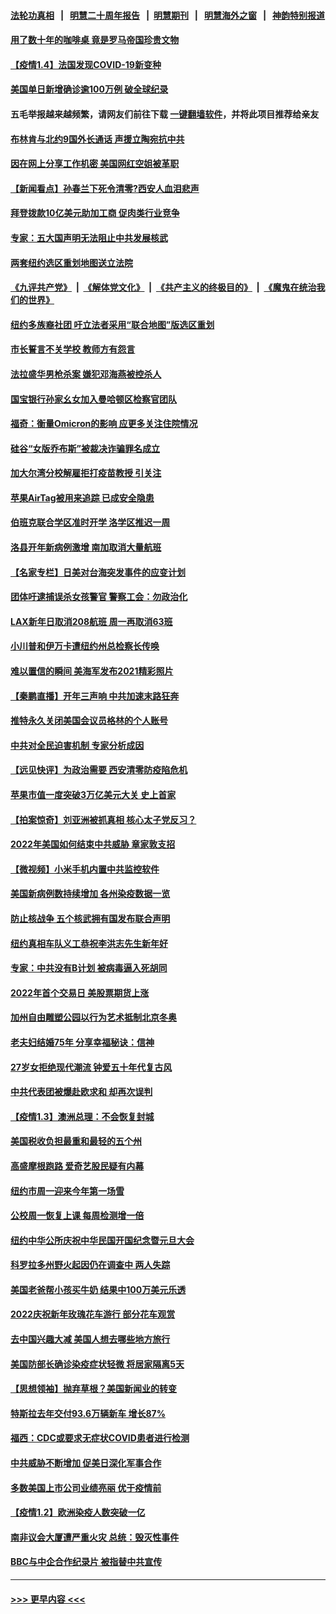 #### [法轮功真相](https://github.com/gfw-breaker/truth/blob/master/README.md?t=0) &nbsp;&nbsp;|&nbsp;&nbsp; [明慧二十周年报告](https://github.com/gfw-breaker/mh-reports/blob/master/README.md?t=0) &nbsp;&nbsp;|&nbsp;&nbsp;[明慧期刊](https://github.com/gfw-breaker/mh-qikan) &nbsp;&nbsp;|&nbsp;&nbsp; [明慧海外之窗](https://github.com/gfw-breaker/mh-news/blob/master/README.md?t=0) &nbsp;&nbsp;|&nbsp;&nbsp; [神韵特别报道](https://github.com/gfw-breaker/mh-news/blob/master/shenyun.md?t=0)
#### [用了数十年的咖啡桌 竟是罗马帝国珍贵文物](../pages/nsc412/n13480774.md?t=01050101) 
#### [【疫情1.4】法国发现COVID-19新变种](../pages/nsc412/n13480780.md?t=01050101) 
#### [美国单日新增确诊逾100万例 破全球纪录](../pages/nsc412/n13480750.md?t=01050101) 
#### 五毛举报越来越频繁，请网友们前往下载 [一键翻墙软件](https://github.com/gfw-breaker/ssr-accounts)，并将此项目推荐给亲友
#### [布林肯与北约9国外长通话 声援立陶宛抗中共](../pages/nsc412/n13480218.md?t=01050101) 
#### [因在网上分享工作机密 美国网红空姐被革职](../pages/nsc412/n13480814.md?t=01050101) 
#### [【新闻看点】孙春兰下死令清零?西安人血泪悲声](../pages/nsc412/n13479635.md?t=01050101) 
#### [拜登拨款10亿美元助加工商 促肉类行业竞争](../pages/nsc412/n13480678.md?t=01050101) 
#### [专家：五大国声明无法阻止中共发展核武](../pages/nsc412/n13480550.md?t=01050101) 
#### [两套纽约选区重划地图送立法院](../pages/nsc412/n13480368.md?t=01050101) 
#### [《九评共产党》](https://github.com/begood0513/9ping.md/blob/master/README.md) &nbsp;|&nbsp; [《解体党文化》](../../../../jtdwh.md/blob/master/README.md)  &nbsp;|&nbsp; [《共产主义的终极目的》](../../../../gczydzjmd.md/blob/master/README.md) &nbsp;|&nbsp; [《魔鬼在统治我们的世界》](../../../../mgztzwmdsj.md/blob/master/README.md) 
#### [纽约多族裔社团 吁立法者采用“联合地图”版选区重划](../pages/nsc412/n13480377.md?t=01050101) 
#### [市长誓言不关学校 教师方有怨言](../pages/nsc412/n13480280.md?t=01050101) 
#### [法拉盛华男枪杀案 嫌犯邓海燕被控杀人](../pages/nsc412/n13480371.md?t=01050101) 
#### [国宝银行孙家幺女加入曼哈顿区检察官团队](../pages/nsc412/n13480275.md?t=01050101) 
#### [福奇：衡量Omicron的影响 应更多关注住院情况](../pages/nsc412/n13480181.md?t=01050101) 
#### [硅谷“女版乔布斯”被裁决诈骗罪名成立](../pages/nsc412/n13480013.md?t=01050101) 
#### [加大尔湾分校解雇拒打疫苗教授 引关注](../pages/nsc412/n13480193.md?t=01050101) 
#### [苹果AirTag被用来追踪 已成安全隐患](../pages/nsc412/n13480134.md?t=01050101) 
#### [伯班克联合学区准时开学 洛学区推迟一周](../pages/nsc412/n13480158.md?t=01050101) 
#### [洛县开年新病例激增 南加取消大量航班](../pages/nsc412/n13480127.md?t=01050101) 
#### [【名家专栏】日美对台海突发事件的应变计划](../pages/nsc412/n13478949.md?t=01050101) 
#### [团体吁逮捕误杀女孩警官 警察工会：勿政治化](../pages/nsc412/n13480082.md?t=01050101) 
#### [LAX新年日取消208航班 周一再取消63班](../pages/nsc412/n13479890.md?t=01050101) 
#### [小川普和伊万卡遭纽约州总检察长传唤](../pages/nsc412/n13479880.md?t=01050101) 
#### [难以置信的瞬间 美海军发布2021精彩照片](../pages/nsc412/n13479912.md?t=01050101) 
#### [【秦鹏直播】开年三声响 中共加速末路狂奔](../pages/nsc412/n13479807.md?t=01050101) 
#### [推特永久关闭美国会议员格林的个人账号](../pages/nsc412/n13479874.md?t=01050101) 
#### [中共对全民迫害机制 专家分析成因](../pages/nsc412/n13479680.md?t=01050101) 
#### [【远见快评】为政治需要 西安清零防疫陷危机](../pages/nsc412/n13479781.md?t=01050101) 
#### [苹果市值一度突破3万亿美元大关 史上首家](../pages/nsc412/n13479679.md?t=01050101) 
#### [【拍案惊奇】刘亚洲被抓真相 核心太子党反习？](../pages/nsc412/n13479044.md?t=01050101) 
#### [2022年美国如何结束中共威胁 章家敦支招](../pages/nsc412/n13479552.md?t=01050101) 
#### [【微视频】小米手机内置中共监控软件](../pages/nsc412/n13479035.md?t=01050101) 
#### [美国新病例数持续增加 各州染疫数据一览](../pages/nsc412/n13479457.md?t=01050101) 
#### [防止核战争 五个核武拥有国发布联合声明](../pages/nsc412/n13479379.md?t=01050101) 
#### [纽约真相车队义工恭祝李洪志先生新年好](../pages/nsc412/n13476678.md?t=01050101) 
#### [专家：中共没有B计划 被病毒逼入死胡同](../pages/nsc412/n13479316.md?t=01050101) 
#### [2022年首个交易日 美股票期货上涨](../pages/nsc412/n13479145.md?t=01050101) 
#### [加州自由雕塑公园以行为艺术抵制北京冬奥](../pages/nsc412/n13477747.md?t=01050101) 
#### [老夫妇结婚75年 分享幸福秘诀：信神](../pages/nsc412/n13478944.md?t=01050101) 
#### [27岁女拒绝现代潮流 钟爱五十年代复古风](../pages/nsc412/n13478605.md?t=01050101) 
#### [中共代表团被爆赴欧求和 却再次误判](../pages/nsc412/n13479045.md?t=01050101) 
#### [【疫情1.3】澳洲总理：不会恢复封城](../pages/nsc412/n13478482.md?t=01050101) 
#### [美国税收负担最重和最轻的五个州](../pages/nsc412/n13471349.md?t=01050101) 
#### [高盛摩根跑路 爱奇艺股民疑有内幕](../pages/nsc412/n13477818.md?t=01050101) 
#### [纽约市周一迎来今年第一场雪](../pages/nsc412/n13477860.md?t=01050101) 
#### [公校周一恢复上课 每周检测增一倍](../pages/nsc412/n13477854.md?t=01050101) 
#### [纽约中华公所庆祝中华民国开国纪念暨元旦大会](../pages/nsc412/n13477975.md?t=01050101) 
#### [科罗拉多州野火起因仍在调查中 两人失踪](../pages/nsc412/n13477836.md?t=01050101) 
#### [美国老爸帮小孩买牛奶 结果中100万美元乐透](../pages/nsc412/n13477844.md?t=01050101) 
#### [2022庆祝新年玫瑰花车游行 部分花车观赏](../pages/nsc412/n13477806.md?t=01050101) 
#### [去中国兴趣大减 美国人想去哪些地方旅行](../pages/nsc412/n13475690.md?t=01050101) 
#### [美国防部长确诊染疫症状轻微 将居家隔离5天](../pages/nsc412/n13477638.md?t=01050101) 
#### [【思想领袖】抛弃草根？美国新闻业的转变](../pages/nsc412/n13437425.md?t=01050101) 
#### [特斯拉去年交付93.6万辆新车 增长87%](../pages/nsc412/n13477472.md?t=01050101) 
#### [福西：CDC或要求无症状COVID患者进行检测](../pages/nsc412/n13477165.md?t=01050101) 
#### [中共威胁不断增加 促美日深化军事合作](../pages/nsc412/n13477199.md?t=01050101) 
#### [多数美国上市公司业绩亮丽 优于疫情前](../pages/nsc412/n13475426.md?t=01050101) 
#### [【疫情1.2】欧洲染疫人数突破一亿](../pages/nsc412/n13476619.md?t=01050101) 
#### [南非议会大厦遭严重火灾 总统：毁灭性事件](../pages/nsc412/n13476951.md?t=01050101) 
#### [BBC与中企合作纪录片 被指替中共宣传](../pages/nsc412/n13476937.md?t=01050101) 

----
#### [ >>> 更早内容 <<< ](../indexes/nsc412-earlier.md)

